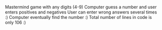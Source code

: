 Mastermind game with any digits (4-9) 
Computer guess a number and user enters positives and negatives
User can enter wrong answers several times :)
Computer eventually find the number :)
Total number of lines in code is only 106 :)
